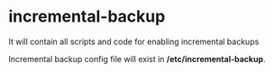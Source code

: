 # incremental-backup
It will contain all scripts and code for enabling incremental backups

Incremental backup config file will exist in __/etc/incremental-backup__.
